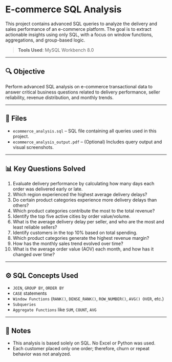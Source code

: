 # E-commerce SQL Analysis

This project contains advanced SQL queries to analyze the delivery and sales performance of an e-commerce platform. The goal is to extract actionable insights using only SQL, with a focus on window functions, aggregations, and group-based logic.

> **Tools Used**: MySQL Workbench 8.0

---

## 🔍 Objective

Perform advanced SQL analysis on e-commerce transactional data to answer critical business questions related to delivery performance, seller reliability, revenue distribution, and monthly trends.

---

## 📁 Files

- `ecommerce_analysis.sql` – SQL file containing all queries used in this project.
- `ecommerce_analysis_output.pdf` – (Optional) Includes query output and visual screenshots.

---

## 📊 Key Questions Solved

1. Evaluate delivery performance by calculating how many days each order was delivered early or late.
2. Which region experienced the highest average delivery delays?
3. Do certain product categories experience more delivery delays than others?
4. Which product categories contribute the most to the total revenue?
5. Identify the top five active cities by order value/volume.
6. What is the average delivery delay per seller, and who are the most and least reliable sellers?
7. Identify customers in the top 10% based on total spending.
8. Which product categories generate the highest revenue margin?
9. How has the monthly sales trend evolved over time?
10. What is the average order value (AOV) each month, and how has it changed over time?

---

## ⚙️ SQL Concepts Used

- `JOIN`, `GROUP BY`, `ORDER BY`
- `CASE` statements
- `Window Functions` (`RANK()`, `DENSE_RANK()`, `ROW_NUMBER()`, `AVG() OVER`, etc.)
- `Subqueries`
- `Aggregate Functions` like `SUM`, `COUNT`, `AVG`

---

## 📌 Notes

- This analysis is based solely on SQL. No Excel or Python was used.
- Each customer placed only one order; therefore, churn or repeat behavior was not analyzed.


